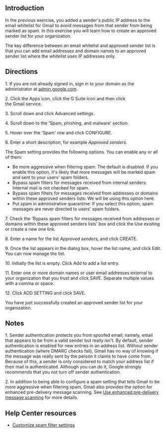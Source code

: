 ## Introduction

In the previous exercise, you added a sender's public IP address to the email whitelist for Gmail to avoid messages from that sender from being marked as spam. In this exercise you will learn how to create an approved sender list for your organization.

The key difference between an email whitelist and approved sender list is that you can add email addresses and domain names to an approved sender list where the whitelist uses IP addresses only.

## Directions

1\. If you are not already signed in, sign in to your domain as the administrator at [admin.google.com](https://admin.google.com/).

2\. Click the Apps icon, click the G Suite icon and then click the Gmail service.

3\. Scroll down and click Advanced settings.

4\. Scroll down to the 'Spam, phishing, and malware' section.

5\. Hover over the 'Spam' row and click CONFIGURE.

6\. Enter a short description, for example *Approved senders*.

The Spam setting provides the following options. You can enable any or all of them:

-   Be more aggressive when filtering spam: The default is disabled. If you enable this option, it's likely that more messages will be marked spam and sent to your users' spam folders.
-   Bypass spam filters for messages received from internal senders: Internal mail is not checked for spam.
-   Bypass spam filters for messages received from addresses or domains within these approved senders lists: We will be using this option here.
-   Put spam in administrative quarantine: If you select this option, spam messages are never directed to users' spam folders.

7\. Check the 'Bypass spam filters for messages received from addresses or domains within these approved senders lists' box and click the Use existing or create a new one link.

8\. Enter a name for the list *Approved senders*, and click CREATE.

9\. Once the list appears in the dialog box, hover the list name, and click Edit. You can now manage the list.

10\. Initially the list is empty. Click Add to add a list entry.

11\. Enter one or more domain names or user email addresses external to your organization that you trust and click SAVE. Separate multiple values with a comma or space.

12\. Click ADD SETTING and click SAVE.

You have just successfully created an approved sender list for your organization.

## Notes

1\. Sender authentication protects you from spoofed email; namely, email that appears to be from a valid sender but really isn't. By default, sender authentication is enabled for new entries in an address list. Without sender authentication (where DMARC checks fail), Gmail has no way of knowing if the message was really sent by the person it claims to have come from. Because of this, a sender is only considered to match your address list if their mail is authenticated. Although you can do it, Google strongly recommends that you not turn off sender authentication.

2\. In addition to being able to configure a spam setting that tells Gmail to be more aggressive when filtering spam, Gmail also provides the option for enhanced pre-delivery message scanning. See [Use enhanced pre-delivery message scanning](https://support.google.com/a/answer/7380368 "Use enhanced pre-delivery message scanning") for more details.

## Help Center resources

-   [Customize spam filter settings](https://support.google.com/a/answer/2368132 "Customize spam filter settings")
